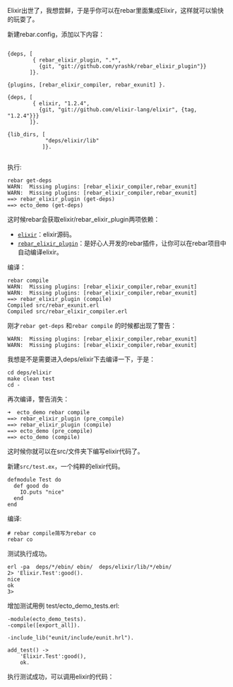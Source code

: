 Elixir出世了，我想尝鲜，于是乎你可以在rebar里面集成Elixir，这样就可以愉快的玩耍了。

新建rebar.config，添加以下内容：

```

{deps, [
        { rebar_elixir_plugin, ".*",
          {git, "git://github.com/yrashk/rebar_elixir_plugin"}}
       ]}.

{plugins, [rebar_elixir_compiler, rebar_exunit] }.

{deps, [
        { elixir, "1.2.4",
          {git, "git://github.com/elixir-lang/elixir", {tag, "1.2.4"}}}
       ]}.

{lib_dirs, [
            "deps/elixir/lib"
           ]}.


```

执行:

```
rebar get-deps
WARN:  Missing plugins: [rebar_elixir_compiler,rebar_exunit]
WARN:  Missing plugins: [rebar_elixir_compiler,rebar_exunit]
==> rebar_elixir_plugin (get-deps)
==> ecto_demo (get-deps)
```

这时候rebar会获取elixir/rebar_elixir_plugin两项依赖：

+ [`elixir`](https://github.com/elixir-lang/elixir)：elixir源码。
+ [`rebar_elixir_plugin`](https://github.com/yrashk/rebar_elixir_plugin)：是好心人开发的rebar插件，让你可以在rebar项目中自动编译elixir。

编译：

```
rebar compile
WARN:  Missing plugins: [rebar_elixir_compiler,rebar_exunit]
WARN:  Missing plugins: [rebar_elixir_compiler,rebar_exunit]
==> rebar_elixir_plugin (compile)
Compiled src/rebar_exunit.erl
Compiled src/rebar_elixir_compiler.erl
```


刚才`rebar get-deps` 和`rebar compile` 的时候都出现了警告：

```
WARN:  Missing plugins: [rebar_elixir_compiler,rebar_exunit]
WARN:  Missing plugins: [rebar_elixir_compiler,rebar_exunit]
```

我想是不是需要进入deps/elixir下去编译一下，于是：

```
cd deps/elixir
make clean test
cd -
```

再次编译，警告消失：

```
➜  ecto_demo rebar compile
==> rebar_elixir_plugin (pre_compile)
==> rebar_elixir_plugin (compile)
==> ecto_demo (pre_compile)
==> ecto_demo (compile)
```

这时候你就可以在src/文件夹下编写elixir代码了。

新建`src/test.ex`，一个纯粹的elixir代码。

```
defmodule Test do
  def good do
    IO.puts "nice"
  end
end

```

编译:

```
# rebar compile简写为rebar co
rebar co
```

测试执行成功。

```
erl -pa  deps/*/ebin/ ebin/  deps/elixir/lib/*/ebin/
2> 'Elixir.Test':good().
nice
ok
3>
```

增加测试用例 test/ecto_demo_tests.erl:

```
-module(ecto_demo_tests).
-compile([export_all]).

-include_lib("eunit/include/eunit.hrl").

add_test() ->
    'Elixir.Test':good(),
    ok.

```

执行测试成功，可以调用elixir的代码：
